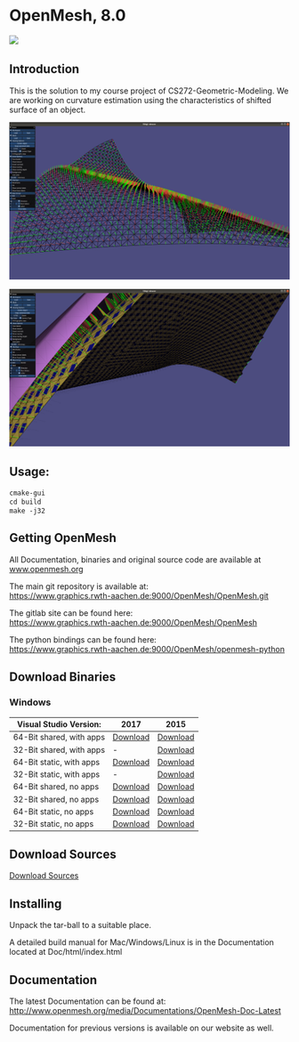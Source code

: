 # OpenMesh, 8.0

[![](https://www.graphics.rwth-aachen.de:9000/OpenMesh/OpenMesh/badges/master/pipeline.svg)](https://www.graphics.rwth-aachen.de:9000/OpenMesh/OpenMesh/commits/master)

## Introduction
This is the solution to my course project of CS272-Geometric-Modeling. We are working on curvature estimation using the characteristics of shifted surface of an object. 

![curvature1](misc/curvature1.png)
 
![curvature2](misc/curvature2.png)
 

## Usage:
```
cmake-gui
cd build
make -j32
```

## Getting OpenMesh
All Documentation, binaries and original source code are available at www.openmesh.org  

The main git repository is available at:  
https://www.graphics.rwth-aachen.de:9000/OpenMesh/OpenMesh.git  

The gitlab site can be found here:  
https://www.graphics.rwth-aachen.de:9000/OpenMesh/OpenMesh  

The python bindings can be found here:    
https://www.graphics.rwth-aachen.de:9000/OpenMesh/openmesh-python

## Download Binaries

### Windows

| Visual Studio Version: | 2017 | 2015 |
| -------- | -------- |-------- |
| 64-Bit shared, with apps  | [Download](https://www.graphics.rwth-aachen.de:9000/OpenMesh/OpenMesh/-/jobs/artifacts/master/browse/build-release?job=VS2017-64-bit-shared-apps) | [Download](https://www.graphics.rwth-aachen.de:9000/OpenMesh/OpenMesh/-/jobs/artifacts/master/browse/build-release?job=VS2015-64-bit-shared-apps)  |
| 32-Bit shared, with apps   | -  | [Download](https://www.graphics.rwth-aachen.de:9000/OpenMesh/OpenMesh/-/jobs/artifacts/master/browse/build-release?job=VS2015-32-bit-shared-apps)   |
| 64-Bit static, with apps  | [Download ](https://www.graphics.rwth-aachen.de:9000/OpenMesh/OpenMesh/-/jobs/artifacts/master/browse/build-release?job=VS2017-64-bit-static-apps)  | [Download ](https://www.graphics.rwth-aachen.de:9000/OpenMesh/OpenMesh/-/jobs/artifacts/master/browse/build-release?job=VS2015-64-bit-static-apps)  |
| 32-Bit static, with apps   | -  | [ Download ](https://www.graphics.rwth-aachen.de:9000/OpenMesh/OpenMesh/-/jobs/artifacts/master/browse/build-release?job=VS2015-32-bit-static-apps)   |
| 64-Bit shared, no apps  | [Download](https://www.graphics.rwth-aachen.de:9000/OpenMesh/OpenMesh/-/jobs/artifacts/master/browse/build-release?job=VS2017-64-bit-shared-no-apps)  | [Download](https://www.graphics.rwth-aachen.de:9000/OpenMesh/OpenMesh/-/jobs/artifacts/master/browse/build-release?job=VS2015-64-bit-shared-no-apps)  |
| 32-Bit shared, no apps   | [Download](https://www.graphics.rwth-aachen.de:9000/OpenMesh/OpenMesh/-/jobs/artifacts/master/browse/build-release?job=VS2017-32-bit-shared-no-apps)   | [Download](https://www.graphics.rwth-aachen.de:9000/OpenMesh/OpenMesh/-/jobs/artifacts/master/browse/build-release?job=VS2015-32-bit-shared-no-apps)   |
| 64-Bit static, no apps  | [Download ](https://www.graphics.rwth-aachen.de:9000/OpenMesh/OpenMesh/-/jobs/artifacts/master/browse/build-release?job=VS2017-64-bit-static-no-apps)   | [Download ](https://www.graphics.rwth-aachen.de:9000/OpenMesh/OpenMesh/-/jobs/artifacts/master/browse/build-release?job=VS2015-64-bit-static-no-apps)  |
| 32-Bit static, no apps   | [ Download ](https://www.graphics.rwth-aachen.de:9000/OpenMesh/OpenMesh/-/jobs/artifacts/master/browse/build-release?job=VS2017-32-bit-static-no-apps)  | [ Download ](https://www.graphics.rwth-aachen.de:9000/OpenMesh/OpenMesh/-/jobs/artifacts/master/browse/build-release?job=VS2015-32-bit-static-no-apps)   |

## Download Sources
[ Download Sources](https://www.graphics.rwth-aachen.de:9000/OpenMesh/OpenMesh/-/jobs/artifacts/master/browse/?job=Sources )


## Installing
Unpack the tar-ball to a suitable place.  


A detailed build manual for Mac/Windows/Linux is in the Documentation   
located at Doc/html/index.html   

## Documentation

The latest Documentation can be found at:  
http://www.openmesh.org/media/Documentations/OpenMesh-Doc-Latest  

Documentation for previous versions is available on our website as well.  
